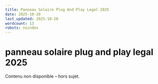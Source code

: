 ```yaml
---
title: Panneau Solaire Plug And Play Legal 2025
date: 2025-10-20
last_updated: 2025-10-20
wordcount: 13
robots: noindex
---
```


# panneau solaire plug and play legal 2025

Contenu non disponible – hors sujet.